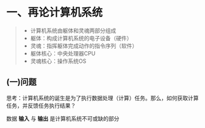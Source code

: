 # 一、再论计算机系统

>* 计算机系统由躯体和灵魂两部分组成
>* 躯体：构成计算机系统的电子设备（硬件）
>* 灵魂：指挥躯体完成动作的指令序列（软件）
>* 躯体核心：中央处理器CPU
>* 灵魂核心：操作系统OS

## 	(一)问题

思考：计算机系统的诞生是为了执行数据处理（计算）任务。那么，如何获取计算任务，并反馈任务执行结果？

数据 **输入** 与 **输出** 是计算机系统不可或缺的部分

